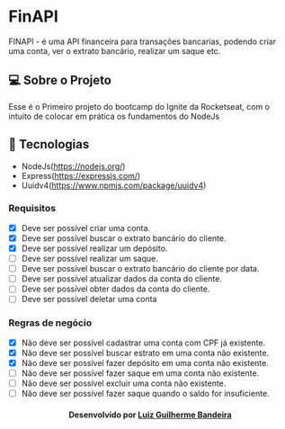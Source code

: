 # FinAPI
FINAPI - é uma API financeira para transações bancarias, podendo criar uma conta, ver o extrato bancário,
realizar um saque etc.


## 💻 Sobre o Projeto
Esse é o Primeiro projeto do bootcamp do Ignite da Rocketseat, com o intuito de colocar em prática os fundamentos do NodeJs


## 🧪 Tecnologias
- NodeJs(https://nodejs.org/)
- Express(https://expressjs.com/)
- Uuidv4(https://www.npmjs.com/package/uuidv4)

### Requisitos

- [x] Deve ser possível criar uma conta.
- [x] Deve ser possível buscar o extrato bancário do cliente.
- [x] Deve ser possível realizar um depósito.
- [ ] Deve ser possível realizar um saque.
- [ ] Deve ser possível buscar o extrato bancário do cliente por data.
- [ ] Deve ser possível atualizar dados da conta do cliente.
- [ ] Deve ser possível obter dados da conta do cliente.
- [ ] Deve ser possível deletar uma conta

### Regras de negócio

- [x] Não deve ser possível cadastrar uma conta com CPF já existente.
- [x] Não deve ser possível buscar estrato em uma conta não existente.
- [x] Não deve ser possível fazer depósito em uma conta não existente.
- [ ] Não deve ser possível fazer saque em uma conta não existente.
- [ ] Não deve ser possível excluir uma conta não existente.
- [ ] Não deve ser possível fazer saque quando o saldo for insuficiente.

<h4 align=center>Desenvolvido por <a href="https://www.linkedin.com/in/lbandeira/">Luiz Guilherme Bandeira</a></h4>
